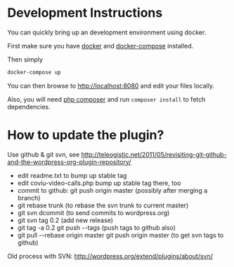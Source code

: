 # Development Instructions

You can quickly bring up an development environment using docker.

First make sure you have [docker](https://docs.docker.com/linux/) and
[docker-compose](https://docs.docker.com/compose/) installed.

Then simply
``` bash
docker-compose up
```

You can then browse to [http://localhost:8080](http://localhost:8080) and edit
your files locally.

Also, you will need [php composer](https://getcomposer.org/) and run `composer
install` to fetch dependencies.

# How to update the plugin?

Use github & git svn, see
http://teleogistic.net/2011/05/revisiting-git-github-and-the-wordpress-org-plugin-repository/

* edit readme.txt to bump up stable tag
* edit coviu-video-calls.php bump up stable tag there, too
* commit to github: git push origin master (possibly after merging a branch)
* git rebase trunk (to rebase the svn trunk to current master)
* git svn dcommit (to send commits to wordpress.org)
* git svn tag 0.2 (add new release)
* git tag -a 0.2
	git push --tags (push tags to github also)
* git pull --rebase origin master
	git push origin master (to get svn tags to github)


Old process with SVN:
http://wordpress.org/extend/plugins/about/svn/
